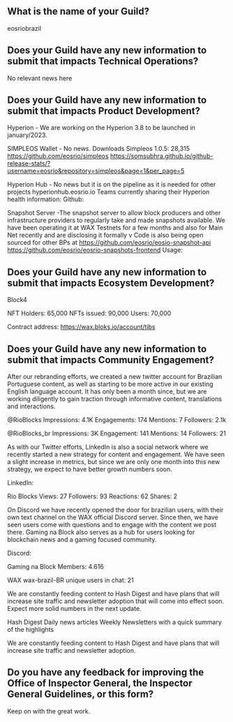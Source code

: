  ## What is the name of your Guild?

eosriobrazil

## Does your Guild have any new information to submit that impacts Technical Operations?

No relevant news here


## Does your Guild have any new information to submit that impacts Product Development?

Hyperion - We are working on the Hyperion 3.8 to be launched in january/2023.

SIMPLEOS Wallet - No news. 
      Downloads Simpleos 1.0.5: 28,315
      https://github.com/eosrio/simpleos
      https://somsubhra.github.io/github-release-stats/?username=eosrio&repository=simpleos&page=1&per_page=5

Hyperion Hub - No news but it is on the pipeline as it is needed for other projects 
      hyperionhub.eosrio.io
      Teams currently sharing their Hyperion health information:
      Github:



Snapshot Server -The snapshot server to allow block producers and other infrastructure providers to regularly take and made snapshots available. We have been operating it at WAX Testnets for a few months and also for Main Net recently and are disclosing it formally v
Code is also being open sourced for other BPs at 
      https://github.com/eosrio/eosio-snapshot-api
      https://github.com/eosrio/eosrio-snapshots-frontend
      Usage:


## Does your Guild have any new information to submit that impacts Ecosystem Development?

Block4 

NFT Holders: 65,000
NFTs issued: 90,000
Users: 70,000

Contract address: https://wax.bloks.io/account/tibs


## Does your Guild have any new information to submit that impacts Community Engagement?

After our rebranding efforts, we created a new twitter account for Brazilian Portuguese content, as well as starting to be more active in our existing English language account. It has only been a month since, but we are working diligently to gain traction through informative content, translations and interactions.

@RioBlocks
Impressions: 4.1K
Engagements: 174
Mentions: 7
Followers: 2.1k

@RioBlocks_br
Impressions: 3K
Engagement: 141
Mentions: 14
Followers: 21

As with our Twitter efforts, LinkedIn is also a social network where we recently started a new strategy for content and engagement. We have seen a slight increase in metrics, but since we are only one month into this new strategy, we expect to have better growth numbers soon.

LinkedIn:

Rio Blocks
Views: 27
Followers: 93
Reactions: 62
Shares: 2

On Discord we have recently opened the door for brazilian users, with their own text channel on the WAX official Discord server. Since then, we have seen users come with questions and to engage with the content we post there. Gaming na Block also serves as a hub for users looking for blockchain news and a gaming focused community.

Discord:

Gaming na Block
Members: 4.616

WAX
wax-brazil-BR unique users in chat: 21

We are constantly feeding content to Hash Digest and have plans that will increase site traffic and newsletter adoption that will come into effect soon. Expect more solid numbers in the next update.


Hash Digest
Daily news articles
Weekly Newsletters with a quick summary of the highlights

We are constantly feeding content to Hash Digest and have plans that will increase site traffic and newsletter adoption.


## Do you have any feedback for improving the Office of Inspector General, the Inspector General Guidelines, or this form?

Keep on with the great work.
